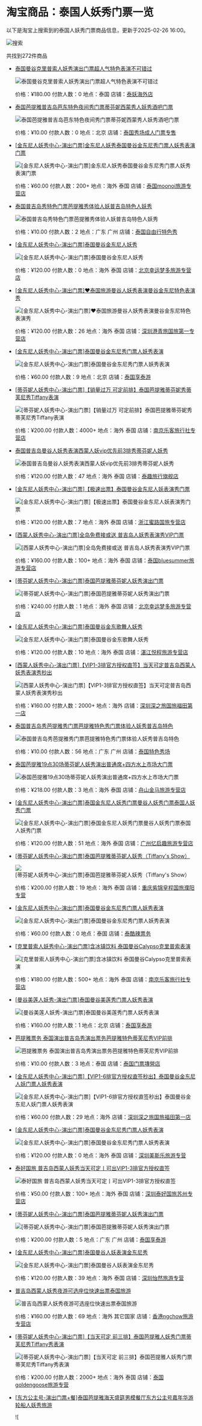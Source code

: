 # 淘宝商品：泰国人妖秀门票一览

以下是淘宝上搜索到的泰国人妖秀门票商品信息，更新于2025-02-26 16:00。

![搜索](https://gw.alicdn.com/imgextra/i1/O1CN01frdmVR1MsT6ck7WNX_!!6000000001490-2-tps-112-112.png)

共找到272件商品

*   [泰国曼谷克里普索人妖秀演出门票超人气特色表演不可错过](https://mobile-phone.taobao.com/detail/f2905113e1eb2eb0e9a7309af4ece6c1.html)

    ![泰国曼谷克里普索人妖秀演出门票超人气特色表演不可错过](https://g-search3.alicdn.com/img/bao/uploaded/i4/i2/3334952175/O1CN01jQbftl1RwBzhJJZQ6_!!3334952175.jpg_.webp)

    价格：¥180.00
    付款人数：0
    地点：泰国
    店铺：[泰妖海外店](//store.taobao.com/shop/view_shop.htm?appUid=RAzN8HWYr4qGkGTPvVchw9FgUt76ChA61Q9b6JUsQDd9fuKsC74)

*   [泰国芭提雅普吉岛芭东特色夜间秀门票蒂芬妮西蒙秀人妖秀酒吧门票](https://mobile-phone.taobao.com/detail/661e4061f41878ba2c3476f3659f48c2.html)

    ![泰国芭提雅普吉岛芭东特色夜间秀门票蒂芬妮西蒙秀人妖秀酒吧门票](https://g-search2.alicdn.com/img/bao/uploaded/i4/i1/4104220993/O1CN01djHwGB1JCq7lOo7Et_!!4104220993.jpg_.webp)

    价格：¥10.00
    付款人数：0
    地点：北京
    店铺：[泰国秀场成人门票专售](//store.taobao.com/shop/view_shop.htm?appUid=RAzN8HWRzev26kG5FRv6yiNP9kgBi2zSGQ8EB9br7f4twL6bxtm)

*   [[金东尼人妖秀中心-演出门票]金东尼人妖秀泰国曼谷金东尼秀门票人妖秀表演门票](https://mobile-phone.taobao.com/detail/101558868753ca28ca0eeb1703081b41.html)

    ![[金东尼人妖秀中心-演出门票]金东尼人妖秀泰国曼谷金东尼秀门票人妖秀表演门票](https://g-search3.alicdn.com/img/bao/uploaded/i4/i3/6000000001912/O1CN01liAMLG1PzkJPpodgL_!!6000000001912-0-itemdesc.jpg_.webp)

    价格：¥60.00
    付款人数：200+
    地点：海外 泰国
    店铺：[泰国moonoi旅游专营店](//store.taobao.com/shop/view_shop.htm?appUid=RAzN8HWP9xWPw5557vkxzTqSPfwWJJZSFi5oJjQZQsisNJpFPqP)

*   [泰国普吉岛秀特色门票芭提雅秀体验人妖普吉岛特色人妖秀](https://mobile-phone.taobao.com/detail/b6228ceac5b261b6772a8244d7701351.html)

    ![泰国普吉岛秀特色门票芭提雅秀体验人妖普吉岛特色人妖秀](https://g-search2.alicdn.com/img/bao/uploaded/i4/i4/2196540015/O1CN01DZ0DdN1ByutzKtsQu_!!2196540015.jpg_.webp)

    价格：¥10.00
    付款人数：2
    地点：广东 广州
    店铺：[泰国自由行特色秀](//store.taobao.com/shop/view_shop.htm?appUid=RAzN8HWMqA77Nhn2wqZFPCXSDzKUEXpWwVYNPYz1kmbp6YsbBuU)

*   [[金东尼人妖秀中心-演出门票]泰国曼谷金东尼人妖秀](https://mobile-phone.taobao.com/detail/f7bd22ad7fbdd697c54611ad10e6220d.html)

    ![[金东尼人妖秀中心-演出门票]泰国曼谷金东尼人妖秀](https://g-search2.alicdn.com/img/bao/uploaded/i4/i3/6000000003363/O1CN01pPMOS91aiIzfZENgd_!!6000000003363-0-itemdesc.jpg_.webp)

    价格：¥120.00
    付款人数：0
    地点：海外 泰国
    店铺：[北京幸运梦多旅游专营店](//store.taobao.com/shop/view_shop.htm?appUid=RAzN8HWNMMaUBd6UYuc78DA3UJHPamSiZmFb8sCoWjQcQDDmzoE)

*   [[金东尼人妖秀中心-演出门票]❤泰国旅游曼谷人妖秀表演曼谷金东尼特色表演秀](https://mobile-phone.taobao.com/detail/f22512e5a687771c6903a5e16647f0a8.html)

    ![[金东尼人妖秀中心-演出门票]❤泰国旅游曼谷人妖秀表演曼谷金东尼特色表演秀](https://g-search1.alicdn.com/img/bao/uploaded/i4/i4/6000000006565/O1CN017atopW1yMpCItyV5E_!!6000000006565-0-itemdesc.jpg_.webp)

    价格：¥120.00
    付款人数：26
    地点：海外 泰国
    店铺：[深圳港青旅国旅第一专营店](//store.taobao.com/shop/view_shop.htm?appUid=RAzN8HWVsKNRiHTGQ58BSRvArcBthjUrU5fjLkwhQ4oufB5u1ZZ)

*   [[金东尼人妖秀中心-演出门票]泰国曼谷金东尼秀门票人妖秀表演](https://mobile-phone.taobao.com/detail/d1a1b3ae87f5c2431d1ae22af7eef10e.html)

    ![[金东尼人妖秀中心-演出门票]泰国曼谷金东尼秀门票人妖秀表演](https://g-search2.alicdn.com/img/bao/uploaded/i4/i2/201493038/O1CN010llIsI1YJSCqdPEgL_!!201493038.jpg_.webp)

    价格：¥60.00
    付款人数：9
    地点：北京
    店铺：[泰国享泰游](//store.taobao.com/shop/view_shop.htm?appUid=RAzN8HWW731YJU7xcwEa1fRMTzKg5p4AydBuhNTBN3rYrpuD7QD)

*   [[蒂芬妮人妖秀中心-演出门票]【销量过万 可定前排】泰国芭提雅蒂芬妮秀蒂芙尼秀Tiffany表演](https://mobile-phone.taobao.com/detail/4f37534c26224de459cb834adff77a10.html)

    ![[蒂芬妮人妖秀中心-演出门票]【销量过万 可定前排】泰国芭提雅蒂芬妮秀蒂芙尼秀Tiffany表演](https://g-search3.alicdn.com/img/bao/uploaded/i4/i3/6000000005712/O1CN01RKbRBB1s49MadS39e_!!6000000005712-0-itemdesc.jpg_.webp)

    价格：¥200.00
    付款人数：4000+
    地点：海外 泰国
    店铺：[南京乐客旅行社专营店](//store.taobao.com/shop/view_shop.htm?appUid=RAzN8HWabJePeqo9nzEWNbFMhtEzTXoDs24kET47e77iEx5W9EM)

*   [泰国普吉岛曼谷人妖秀表演西蒙人妖vip优先前3排秀蒂芬妮人妖秀](https://mobile-phone.taobao.com/detail/081dd61349c663c4c2d488ba4bc23073.html)

    ![泰国普吉岛曼谷人妖秀表演西蒙人妖vip优先前3排秀蒂芬妮人妖秀](https://g-search3.alicdn.com/img/bao/uploaded/i4/i3/6000000004119/O1CN01cj8Rl31gIYQmFBhyC_!!6000000004119-2-itemdesc.png_.webp)

    价格：¥120.00
    付款人数：47
    地点：海外 泰国
    店铺：[泰趣旅行旗舰店](//store.taobao.com/shop/view_shop.htm?appUid=RAzN8HWUsV3xWAkyJene1VVUr7vHzNKB1XfwAqYgyTTk2DJjLa7)

*   [[金东尼人妖秀中心-演出门票]【极速出票】泰国曼谷金东尼人妖表演秀门票](https://mobile-phone.taobao.com/detail/c985b2f498914821886b7ae155001d6f.html)

    ![[金东尼人妖秀中心-演出门票]【极速出票】泰国曼谷金东尼人妖表演秀门票](https://g-search3.alicdn.com/img/bao/uploaded/i4/i3/6000000003924/O1CN01NZ4ieP1erFCCW2w7Q_!!6000000003924-0-itemdesc.jpg_.webp)

    价格：¥120.00
    付款人数：7
    地点：海外 泰国
    店铺：[浙江蜜路国旅专营店](//store.taobao.com/shop/view_shop.htm?appUid=RAzN8HWXZsi9ovPYadPa1NMm7LyN2oAX1eYQic5SYJMm49GLML4)

*   [[西蒙人妖秀中心-演出门票]全岛免费接或送 普吉岛人妖秀表演秀VIP门票](https://mobile-phone.taobao.com/detail/9ed08aeec362682091be709f4d85dab8.html)

    ![[西蒙人妖秀中心-演出门票]全岛免费接或送 普吉岛人妖秀表演秀VIP门票](https://g-search1.alicdn.com/img/bao/uploaded/i4/i4/6000000001350/O1CN01TcqFT81LqLiJeQGlX_!!6000000001350-0-itemdesc.jpg_.webp)

    价格：¥160.00
    付款人数：100+
    地点：海外 泰国
    店铺：[泰国bluesummer旅游专营店](//store.taobao.com/shop/view_shop.htm?appUid=RAzN8HWa9N8NvWeVi4RiWnzWyQWVD64bzxK7GP1YxyWVqyVcgRo)

*   [[蒂芬妮人妖秀中心-演出门票]泰国芭提雅蒂芬妮人妖秀演出门票](https://mobile-phone.taobao.com/detail/3fd574bc7436a992a396de9b5172819c.html)

    ![[蒂芬妮人妖秀中心-演出门票]泰国芭提雅蒂芬妮人妖秀演出门票](https://g-search3.alicdn.com/img/bao/uploaded/i4/i3/6000000007500/O1CN01FXq1E925H3Wce49FU_!!6000000007500-0-itemdesc.jpg_.webp)

    价格：¥240.00
    付款人数：1
    地点：海外 泰国
    店铺：[北京幸运梦多旅游专营店](//store.taobao.com/shop/view_shop.htm?appUid=RAzN8HWNMMaUBd6UYuc78DA3UJHPamSiZmFb8sCoWjQcQDDmzoE)

*   [[金东尼人妖秀中心-演出门票]泰国曼谷金东歌舞人妖秀](https://mobile-phone.taobao.com/detail/b6b268d6ff2c25e26e52d6fbe27fc914.html)

    ![[金东尼人妖秀中心-演出门票]泰国曼谷金东歌舞人妖秀](https://g-search1.alicdn.com/img/bao/uploaded/i4/i4/6000000001145/O1CN01TwdSb11KKSWgARyZv_!!6000000001145-2-itemdesc.png_.webp)

    价格：¥120.00
    付款人数：10
    地点：海外 泰国
    店铺：[湛江悦程旅游专营店](//store.taobao.com/shop/view_shop.htm?appUid=RAzN8HWKvuQQQq9kB43JvrXzyXTvaoWMct7EGNy1c1ETLBguRgS)

*   [[西蒙人妖秀中心-演出门票]【VIP1-3排官方授权直签】当天可定普吉岛西蒙人妖秀表演秀秒出](https://mobile-phone.taobao.com/detail/ef7dd0c5d8b3244fae47bfbda4fc883a.html)

    ![[西蒙人妖秀中心-演出门票]【VIP1-3排官方授权直签】当天可定普吉岛西蒙人妖秀表演秀秒出](https://g-search3.alicdn.com/img/bao/uploaded/i4/i4/6000000006509/O1CN01QsdR0l1xxB1VMVO52_!!6000000006509-0-itemdesc.jpg_.webp)

    价格：¥160.00
    付款人数：2000+
    地点：海外
    店铺：[深圳深之旅国旅福田第一店](//store.taobao.com/shop/view_shop.htm?appUid=RAzN8HWUYQ9UgvTF3nLq1XZuE9HbeJ1BtnVNDKBdiGxWfmqH7Si)

*   [泰国普吉岛秀芭提雅秀门票芭提雅特色秀门票体验人妖秀普吉岛特色](https://mobile-phone.taobao.com/detail/7a546dda27223730adfe2445b039519a.html)

    ![泰国普吉岛秀芭提雅秀门票芭提雅特色秀门票体验人妖秀普吉岛特色](https://g-search3.alicdn.com/img/bao/uploaded/i4/i1/2250268603/O1CN01RBWqD72DQEJ17KcmC_!!2250268603.jpg_.webp)

    价格：¥10.00
    付款人数：56
    地点：广东 广州
    店铺：[泰国特色秀场](//store.taobao.com/shop/view_shop.htm?appUid=RAzN8HWJTjg9M3j6SgPLotN93s8Kt7trApSb6Sxn7Xg6h2FE94Z)

*   [泰国芭提雅19点30场蒂芬妮人妖秀演出普通席+四方水上市场大门票](https://mobile-phone.taobao.com/detail/a34af87819375345581dce1bfda97fbb.html)

    ![泰国芭提雅19点30场蒂芬妮人妖秀演出普通席+四方水上市场大门票](https://g-search1.alicdn.com/img/bao/uploaded/i4/i2/TB1zmswHbvpK1RjSZFqtJ.XUVXa_101413.jpg_.webp)

    价格：¥218.00
    付款人数：3
    地点：海外 泰国
    店铺：[舟山金马旅游专营店](//store.taobao.com/shop/view_shop.htm?appUid=RAzN8HWY5kPntt8NCJ1AKhibLqiSW8suUPbfdt4u9xJvVNZyDq7)

*   [[金东尼人妖秀中心-演出门票]泰国金东尼人妖秀门票曼谷人妖秀门票泰国人妖秀门票](https://mobile-phone.taobao.com/detail/c08409cff493cd43051192553686892c.html)

    ![[金东尼人妖秀中心-演出门票]泰国金东尼人妖秀门票曼谷人妖秀门票泰国人妖秀门票](https://g-search3.alicdn.com/img/bao/uploaded/i4/i2/6000000000268/O1CN01hLYlaw1DqnASqh0Xu_!!6000000000268-0-itemdesc.jpg_.webp)

    价格：¥120.00
    付款人数：51
    地点：海外 泰国
    店铺：[广州忆启趣旅游专营店](//store.taobao.com/shop/view_shop.htm?appUid=RAzN8HWST7kCb71FQdethswmQbtMvVKKEUssgfsiyQcAPedaQN4)

*   [[蒂芬妮人妖秀中心-演出门票]泰国芭提雅蒂芬妮人妖秀（Tiffany's Show）](https://mobile-phone.taobao.com/detail/b1f3e3e7c13efacb48a762196729d414.html)

    ![[蒂芬妮人妖秀中心-演出门票]泰国芭提雅蒂芬妮人妖秀（Tiffany's Show）](https://g-search3.alicdn.com/img/bao/uploaded/i4/i4/6000000004526/O1CN01B2zOl81jIxcnGuzla_!!6000000004526-0-itemdesc.jpg_.webp)

    价格：¥200.00
    付款人数：19
    地点：海外 泰国
    店铺：[重庆紫锦皇程国旅濮阳专营](//store.taobao.com/shop/view_shop.htm?appUid=RAzN8HWWt1ZkmMe5HbKX9LRqyJaCQtBm1JEpvsn3c6sHG5JrRSH)

*   [[金东尼人妖秀中心-演出门票]泰国曼谷金东尼秀门票人妖秀表演](https://mobile-phone.taobao.com/detail/115fc12bae8f1ab41e1c5756f4415476.html)

    ![[金东尼人妖秀中心-演出门票]泰国曼谷金东尼秀门票人妖秀表演](https://g-search2.alicdn.com/img/bao/uploaded/i4/i2/2279658518/O1CN01iDMQcV2CnIhERhMWQ_!!2279658518.jpg_.webp)

    价格：¥60.00
    付款人数：0
    地点：泰国
    店铺：[泰酷辣票务](//store.taobao.com/shop/view_shop.htm?appUid=RAzN8HWPuocC7bNidThjV9FJz4AVyVtkQpTFbz124Dbg6tBGqZg)

*   [[克里普索人妖秀中心-演出门票]含冰镇饮料 泰国曼谷Calypso克里普索表演](https://mobile-phone.taobao.com/detail/036e9b8bd7e496fbd788f15a449b0220.html)

    ![[克里普索人妖秀中心-演出门票]含冰镇饮料 泰国曼谷Calypso克里普索表演](https://g-search3.alicdn.com/img/bao/uploaded/i4/i2/6000000007888/O1CN01jfWr4B288lCcG5y61_!!6000000007888-0-itemdesc.jpg_.webp)

    价格：¥180.00
    付款人数：500+
    地点：海外 泰国
    店铺：[南京乐客旅行社专营店](//store.taobao.com/shop/view_shop.htm?appUid=RAzN8HWabJePeqo9nzEWNbFMhtEzTXoDs24kET47e77iEx5W9EM)

*   [[曼谷美莲人妖秀-演出门票]泰国曼谷美莲秀门票人妖秀表演](https://mobile-phone.taobao.com/detail/d8c7b24a6a603044499731f2a1ab12bb.html)

    ![[曼谷美莲人妖秀-演出门票]泰国曼谷美莲秀门票人妖秀表演](https://g-search2.alicdn.com/img/bao/uploaded/i4/i3/201493038/O1CN01GSuEwb1YJSCvxmWEB_!!201493038.jpg_.webp)

    价格：¥160.00
    付款人数：1
    地点：北京
    店铺：[泰国享泰游](//store.taobao.com/shop/view_shop.htm?appUid=RAzN8HWW731YJU7xcwEa1fRMTzKg5p4AydBuhNTBN3rYrpuD7QD)

*   [芭提雅票务 泰国演出普吉岛秀演出票务芭提雅特色蒂芙尼秀VIP前排](https://mobile-phone.taobao.com/detail/d38f7c6ed8c3e94e6c404a93321fdb1f.html)

    ![芭提雅票务 泰国演出普吉岛秀演出票务芭提雅特色蒂芙尼秀VIP前排](https://g-search3.alicdn.com/img/bao/uploaded/i4/i4/3038485778/O1CN01brLGz91sYNV9dMzjT_!!3038485778.jpg_.webp)

    价格：¥10.00
    付款人数：3
    地点：泰国
    店铺：[泰国门票塼營店](//store.taobao.com/shop/view_shop.htm?appUid=RAzN8HWYJPk3wZqs6nKUVsiJSGnE6AZyDybeaWHLRstNDzjW1x2)

*   [[金东尼人妖秀中心-演出门票]【VIP1-6排官方授权直签秒出】泰国曼谷金东尼人妖门票人妖秀表演](https://mobile-phone.taobao.com/detail/09a13d20010d2741060d8ea835241dec.html)

    ![[金东尼人妖秀中心-演出门票]【VIP1-6排官方授权直签秒出】泰国曼谷金东尼人妖门票人妖秀表演](https://g-search3.alicdn.com/img/bao/uploaded/i4/i2/6000000007456/O1CN01D39Du224wu6OVUQAj_!!6000000007456-0-itemdesc.jpg_.webp)

    价格：¥60.00
    付款人数：29
    地点：海外
    店铺：[深圳深之旅国旅福田第一店](//store.taobao.com/shop/view_shop.htm?appUid=RAzN8HWUYQ9UgvTF3nLq1XZuE9HbeJ1BtnVNDKBdiGxWfmqH7Si)

*   [[金东尼人妖秀中心-演出门票]泰国曼谷金东尼秀门票人妖秀表演](https://mobile-phone.taobao.com/detail/77b1d5844c2e30034cbed0d08de9eadf.html)

    ![[金东尼人妖秀中心-演出门票]泰国曼谷金东尼秀门票人妖秀表演](https://g-search3.alicdn.com/img/bao/uploaded/i4/i2/6000000007605/O1CN01Qo04Hh263970dnJpo_!!6000000007605-0-itemdesc.jpg_.webp)

    价格：¥120.00
    付款人数：0
    地点：海外 泰国
    店铺：[深圳美斯乐旅游专营](//store.taobao.com/shop/view_shop.htm?appUid=RAzN8HWVd3KvNiuNYCdLR5oQLzYHvoD6yJYgSX8khVp6PwQ4rsj)

*   [泰好国旅 普吉岛西蒙人妖秀当天可定丨可出VIP1-3排官方授权直签](https://mobile-phone.taobao.com/detail/c2e1c82947a184de4bd5841d4d81c2ee.html)

    ![泰好国旅 普吉岛西蒙人妖秀当天可定丨可出VIP1-3排官方授权直签](https://g-search2.alicdn.com/img/bao/uploaded/i4/i2/6000000006779/O1CN01NApgfV1zwpxcYT4BZ_!!6000000006779-0-itemdesc.jpg_.webp)

    价格：¥50.00
    付款人数：100+
    地点：海外 泰国
    店铺：[深圳泰好国旅苏州专营店](//store.taobao.com/shop/view_shop.htm?appUid=RAzN8HWb1CAqyFiWnX4QaLUeGqMa2uMX1Nrb1D99QCvA3Ka5vQq)

*   [[蒂芬妮人妖秀中心-演出门票]泰国芭提雅蒂芬妮人妖秀演出门票](https://mobile-phone.taobao.com/detail/44b204611f3c2b99a6f0af2079505cd5.html)

    ![[蒂芬妮人妖秀中心-演出门票]泰国芭提雅蒂芬妮人妖秀演出门票](https://g-search3.alicdn.com/img/bao/uploaded/i4/i2/201493038/O1CN01YcE85D1YJSD9t0WYz_!!201493038.jpg_.webp)

    价格：¥200.00
    付款人数：5
    地点：广东 广州
    店铺：[泰国享泰游](//store.taobao.com/shop/view_shop.htm?appUid=RAzN8HWW731YJU7xcwEa1fRMTzKg5p4AydBuhNTBN3rYrpuD7QD)

*   [[金东尼人妖秀中心-演出门票]泰国曼谷人妖表演金东尼秀](https://mobile-phone.taobao.com/detail/b2a76ed52a310ec7b8a65f816142d3d0.html)

    ![[金东尼人妖秀中心-演出门票]泰国曼谷人妖表演金东尼秀](https://g-search1.alicdn.com/img/bao/uploaded/i4/i2/6000000003089/O1CN01SkYlxk1YgoSKpoFDi_!!6000000003089-0-itemdesc.jpg_.webp)

    价格：¥120.00
    付款人数：39
    地点：海外 泰国
    店铺：[深圳怡然旅游专营](//store.taobao.com/shop/view_shop.htm?appUid=RAzN8HWTPfNCv33NvGJocs2vTgbdaQRYKdWczgod9tmH46px5L6)

*   [普吉岛西蒙人妖秀夜游可选座位快速出票泰国旅游](https://mobile-phone.taobao.com/detail/264457a0222d0be2d3ce8af275e4086f.html)

    ![普吉岛西蒙人妖秀夜游可选座位快速出票泰国旅游](https://g-search3.alicdn.com/img/bao/uploaded/i4/i1/6000000008120/O1CN01add3zL29r15XqYsd5_!!6000000008120-0-itemdesc.jpg_.webp)

    价格：¥160.00
    付款人数：69
    地点：海外 其它国家
    店铺：[香港ngchow旅游专营店](//store.taobao.com/shop/view_shop.htm?appUid=RAzN8HWJNcYQBmX6FwTxZvKsJbyTYiAd4McZz4TjmEucfXyYThX)

*   [[蒂芬妮人妖秀中心-演出门票]【当天可定 前三排】泰国芭提雅人妖秀门票蒂芙尼秀Tiffany秀表演](https://mobile-phone.taobao.com/detail/2f87310771cb61eeecf8e99d94cd6129.html)

    ![[蒂芬妮人妖秀中心-演出门票]【当天可定 前三排】泰国芭提雅人妖秀门票蒂芙尼秀Tiffany秀表演](https://g-search2.alicdn.com/img/bao/uploaded/i4/i4/6000000006932/O1CN01PfpwLE214uYmVwJAI_!!6000000006932-0-itemdesc.jpg_.webp)

    价格：¥200.00
    付款人数：2000+
    地点：海外 泰国
    店铺：[泰国goldengoose旅游专营](//store.taobao.com/shop/view_shop.htm?appUid=RAzN8HWMfdRa6VkHYkCyq9ibJA5DEBqeXpgJnNKTz1WjBaLu9JU)

*   [[东方公主号-演出门票+餐]泰国芭提雅海天盛筵男模餐厅东方公主号嘉年华游轮船人妖秀旅游](https://mobile-phone.taobao.com/detail/efdb4097df82a43dbb3e8d11dc964e7e.html)

    ![